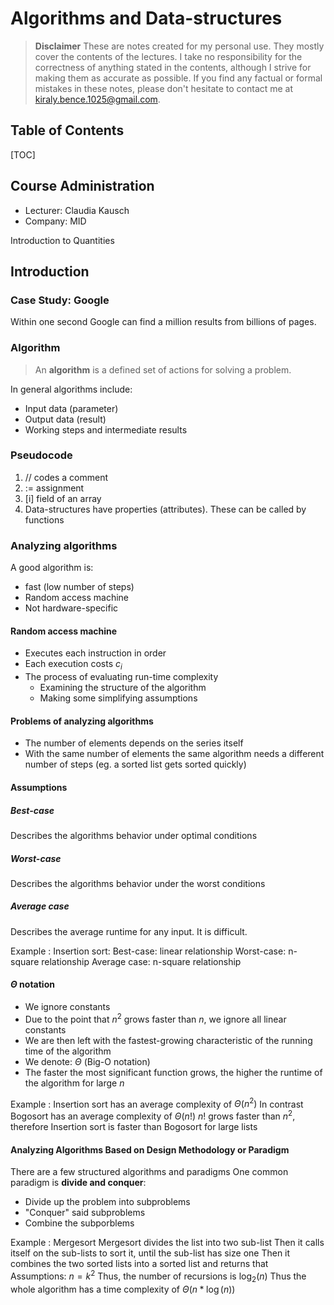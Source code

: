 Algorithms and Data-structures
==========================

> **Disclaimer**
> These are notes created for my personal use. They mostly cover the contents of the lectures. I take no responsibility for the correctness of anything stated in the contents, although I strive for making them as accurate as possible. If you find any factual or formal mistakes in these notes, please don't hesitate to contact me at [kiraly.bence.1025@gmail.com](mailto:kiraly.bence.1025@gmail.com).

## Table of Contents

[TOC]

## Course Administration

* Lecturer: Claudia Kausch
* Company: MID

Introduction to Quantities

## Introduction

### Case Study: Google

Within one second Google can find a million results from billions of pages.

### Algorithm

> An **algorithm** is a defined set of actions for solving a problem.

In general algorithms include:

* Input data (parameter)
* Output data (result)
* Working steps and intermediate results

### Pseudocode

1. // codes a comment
2. := assignment
3. [i] field of an array
4. Data-structures have properties (attributes). These can be called by functions

### Analyzing algorithms

A good algorithm is:

* fast (low number of steps)
* Random access machine
* Not hardware-specific

#### Random access machine

* Executes each instruction in order
* Each execution costs $c_i$
* The process of evaluating run-time complexity
	* Examining the structure of the algorithm
	* Making some simplifying assumptions

#### Problems of analyzing algorithms

* The number of elements depends on the series itself
* With the same number of elements the same algorithm needs a different number of steps (eg. a sorted list gets sorted quickly)

#### Assumptions

##### Best-case
Describes the algorithms behavior under optimal conditions

##### Worst-case
Describes the algorithms behavior under the worst conditions

##### Average case
Describes the average runtime for any input. It is difficult.

Example
: Insertion sort:
Best-case: linear relationship
Worst-case: n-square relationship
Average case: n-square relationship

#### $\Theta$ notation

* We ignore constants
* Due to the point that $n^2$ grows faster than $n$, we ignore all linear constants
* We are then left with the fastest-growing characteristic of the running time of the algorithm
* We denote: $\Theta$ (Big-O notation)
* The faster the most significant function grows, the higher the runtime of the algorithm for large $n$

Example
: Insertion sort has an average complexity of $\Theta(n^2)$
In contrast Bogosort has an average complexity of $\Theta(n!)$
$n!$ grows faster than $n^2$, therefore Insertion sort is faster than Bogosort for large lists

#### Analyzing Algorithms Based on Design Methodology or Paradigm

There are a few structured algorithms and paradigms
One common paradigm is **divide and conquer**:

* Divide up the problem into subproblems
* "Conquer" said subproblems
* Combine the subporblems

Example
: Mergesort
Mergesort divides the list into two sub-list
Then it calls itself on the sub-lists to sort it, until the sub-list has size one
Then it combines the two sorted lists into a sorted list and returns that
Assumptions: $n = k^2$
Thus, the number of recursions is $\log_2(n)$
Thus the whole algorithm has a time complexity of $\Theta(n*\log(n))$